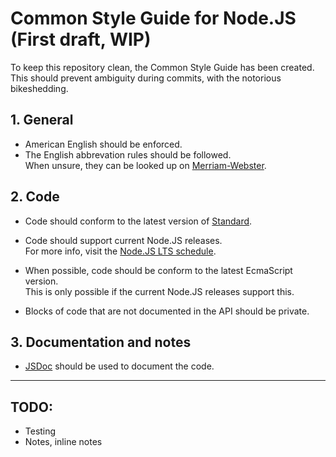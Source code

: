 # Common Style Guide for Node.JS (First draft, WIP)
To keep this repository clean, the Common Style Guide has been created.  
This should prevent ambiguity during commits, with the notorious bikeshedding.

## 1. General
- American English should be enforced.
- The English abbrevation rules should be followed.  
When unsure, they can be looked up on [Merriam-Webster](https://www.merriam-webster.com/).

## 2. Code
- Code should conform to the latest version of [Standard](https://github.com/feross/standard).
- Code should support current Node.JS releases.  
For more info, visit the [Node.JS LTS schedule](https://github.com/nodejs/LTS).

- When possible, code should be conform to the latest EcmaScript version.  
This is only possible if the current Node.JS releases support this.  

- Blocks of code that are not documented in the API should be private.

## 3. Documentation and notes
- [JSDoc](https://github.com/jsdoc3/jsdoc) should be used to document the code.

---
## TODO:
- Testing
- Notes, inline notes